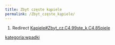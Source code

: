 ```yaml
---
title: Zbyt częste kąpiele
permalink: /Zbyt_częste_kąpiele/
---
```


1.  Redirect [Kąpiele\#Zbyt_cz.C4.99ste_k.C4.85piele](/Kąpiele#Zbyt_cz.C4.99ste_k.C4.85piele "wikilink")

[kategoria:wpadki](/kategoria:wpadki "wikilink")